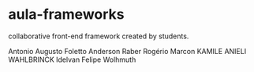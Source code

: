 aula-frameworks
===============


collaborative front-end framework created by students.

Antonio Augusto Foletto
Anderson Raber
Rogério Marcon
KAMILE ANIELI WAHLBRINCK
Idelvan Felipe Wolhmuth